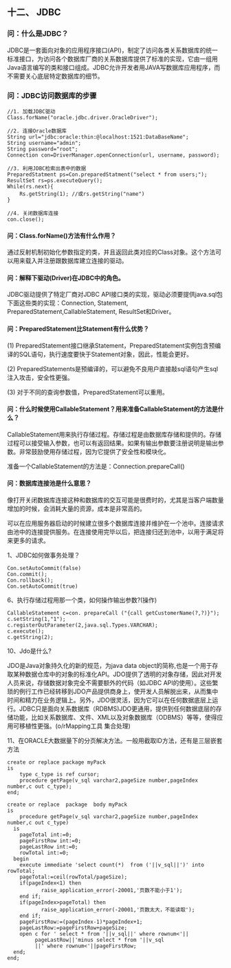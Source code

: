 ## 十二、 JDBC

### 问：什么是JDBC？

JDBC是一套面向对象的应用程序接口(API)，制定了访问各类关系数据库的统一标准接口，为访问各个数据库厂商的关系数据库提供了标准的实现，它由一组用Java语言编写的类和接口组成。JDBC允许开发者用JAVA写数据库应用程序，而不需要关心底层特定数据库的细节。

### 问：JDBC访问数据库的步骤
	
	//1. 加载JDBC驱动
	Class.forName("oracle.jdbc.driver.OracleDriver");

	//2. 连接Oracle数据库
	String url="jdbc:oracle:thin:@localhost:1521:DataBaseName";
	String username="admin";
	String password="root";
	Connection con=DriverManager.openConnection(url, username, password);

	//3. 利用JDBC检索出表中的数据
	PreparedStatment ps=Con.preparedStatment("select * from users;");
	ResultSet rs=ps.executeQuery();
	While(rs.next){
		Rs.getString(1); //或rs.getString("name")
	}
	
	//4. 关闭数据库连接
	con.close();

#### 问：Class.forName()方法有什么作用？

通过反射机制初始化参数指定的类，并且返回此类对应的Class对象。这个方法可以用来载入并注册跟数据库建立连接的驱动。

#### 问：解释下驱动(Driver)在JDBC中的角色。

JDBC驱动提供了特定厂商对JDBC API接口类的实现，驱动必须要提供java.sql包下面这些类的实现：Connection, Statement, PreparedStatement,CallableStatement, ResultSet和Driver。

#### 问：PreparedStatement比Statement有什么优势？

(1) PreparedStatement接口继承Statement，PreparedStatement实例包含预编译的SQL语句，执行速度要快于Statement对象，因此，性能会更好。

(2) PreparedStatements是预编译的，可以避免不良用户直接敲sql语句产生sql注入攻击，安全性更强。

(3) 对于不同的查询参数值，PreparedStatement可以重用。

#### 问：什么时候使用CallableStatement？用来准备CallableStatement的方法是什么？

CallableStatement用来执行存储过程。存储过程是由数据库存储和提供的。存储过程可以接受输入参数，也可以有返回结果。如果有输出参数要注册说明是输出参数。非常鼓励使用存储过程，因为它提供了安全性和模块化。

准备一个CallableStatement的方法是：Connection.prepareCall()

#### 问：数据库连接池是什么意思？

像打开关闭数据库连接这种和数据库的交互可能是很费时的，尤其是当客户端数量增加的时候，会消耗大量的资源，成本是非常高的。

可以在应用服务器启动的时候建立很多个数据库连接并维护在一个池中。连接请求由池中的连接提供服务。在连接使用完毕以后，把连接归还到池中，以用于满足将来更多的请求。














1、JDBC如何做事务处理？

	Con.setAutoCommit(false)
	Con.commit();
	Con.rollback();
	Con.setAutoCommit(true)

6、执行存储过程用那一个类，如何操作输出参数?(操作)	

	CallableStatement c=con. prepareCall ("{call getCustomerName(?,?)}");
	c.setString(1,"1");
	c.registerOutParameter(2,java.sql.Types.VARCHAR);
	c.execute();
	c.getString(2);

10、Jdo是什么?	

JDO是Java对象持久化的新的规范，为java data object的简称,也是一个用于存取某种数据仓库中的对象的标准化API。JDO提供了透明的对象存储，因此对开发人员来说，存储数据对象完全不需要额外的代码（如JDBC API的使用）。这些繁琐的例行工作已经转移到JDO产品提供商身上，使开发人员解脱出来，从而集中时间和精力在业务逻辑上。另外，JDO很灵活，因为它可以在任何数据底层上运行。JDBC只是面向关系数据库（RDBMS)JDO更通用，提供到任何数据底层的存储功能，比如关系数据库、文件、XML以及对象数据库（ODBMS）等等，使得应用可移植性更强。(o/rMapping工具 集合处理)

11、在ORACLE大数据量下的分页解决方法。一般用截取ID方法，还有是三层嵌套方法	

	create or replace package myPack
	is
		type c_type is ref cursor;
		procedure getPage(v_sql varchar2,pageSize number,pageIndex number,c out c_type);
	end;
	
	create or replace  package  body myPack
	is
		procedure getPage(v_sql varchar2,pageSize number,pageIndex number,c out c_type)
	  is
	    pageTotal int:=0;
	    pageFirstRow int:=0;
	    pageLastRow int:=0;
	    rowTotal int:=0;
	  begin
	    execute immediate 'select count(*)  from ('||v_sql||')' into rowTotal;
	    pageTotal:=ceil(rowTotal/pageSize);
	    if(pageIndex<1) then
	           raise_application_error(-20001,'页数不能小于1');
	    end if;
	    if(pageIndex>pageTotal) then
	           raise_application_error(-20001,'页数太大，不能读取');
	    end if;
	    pageFirstRow:=(pageIndex-1)*pageIndex+1;
	    pageLastRow:=pageFirstRow+pageSize;
	    open c for ' select * from '||v_sql||' where rownum<'||
	         pageLastRow||'minus select * from '||v_sql
	         ||' where rownum<'||pageFirstRow;    
	  end;
	end;
